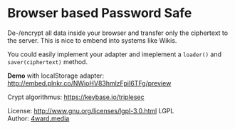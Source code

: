 # Browser based Password Safe

De-/encrypt all data inside your browser and transfer only the ciphertext to the server.
This is nice to embend into systems like Wikis.

You could easily implement your adapter and imeplement a `loader()` and `saver(ciphertext)` method.

**Demo** with localStorage adapter: http://embed.plnkr.co/NWioHV83hmlzFpiI6TFg/preview

Crypt algorithmus: https://keybase.io/triplesec

License: http://www.gnu.org/licenses/lgpl-3.0.html LGPL <br>
Author: [4ward.media](http://www.4wardmedia.de)